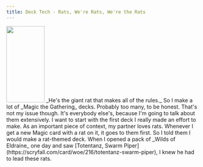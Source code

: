 ```yaml
---
title: Deck Tech - Rats, We're Rats, We're the Rats
---
```

<img src="https://cards.scryfall.io/large/front/1/4/1422d6db-fe5b-4a89-951a-fbd7985a29fc.jpg?1692939482" width="100" height="200">
  _He's the giant rat that makes all of the rules._
So I make a lot of _Magic the Gathering_ decks. Probably too many, to be honest. That's not my issue though. It's everybody else's, because I'm going to talk about them extensively. I want to start with the first deck I really made an effort to make. As an important piece of context, my partner loves rats. Whenever I get a new Magic card with a rat on it, it goes to them first. So I told them I would make a rat-themed deck. When I opened a pack of _Wilds of Eldraine_ one day and saw [Totentanz, Swarm Piper](https://scryfall.com/card/woe/216/totentanz-swarm-piper), I knew he had to lead these rats.